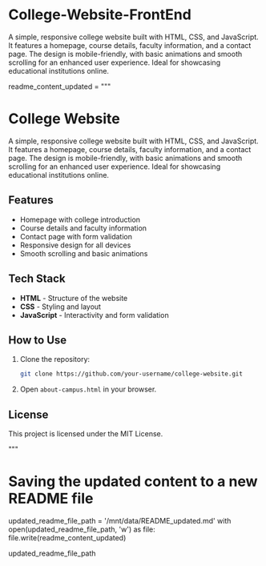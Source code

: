 # College-Website-FrontEnd
A simple, responsive college website built with HTML, CSS, and JavaScript. It features a homepage, course details, faculty information, and a contact page. The design is mobile-friendly, with basic animations and smooth scrolling for an enhanced user experience. Ideal for showcasing educational institutions online.

readme_content_updated = """
# College Website

A simple, responsive college website built with HTML, CSS, and JavaScript. It features a homepage, course details, faculty information, and a contact page. The design is mobile-friendly, with basic animations and smooth scrolling for an enhanced user experience. Ideal for showcasing educational institutions online.

## Features
- Homepage with college introduction
- Course details and faculty information
- Contact page with form validation
- Responsive design for all devices
- Smooth scrolling and basic animations

## Tech Stack
- **HTML** - Structure of the website
- **CSS** - Styling and layout
- **JavaScript** - Interactivity and form validation

## How to Use
1. Clone the repository:
    ```bash
    git clone https://github.com/your-username/college-website.git
    ```
2. Open `about-campus.html` in your browser.

## License
This project is licensed under the MIT License.

"""

# Saving the updated content to a new README file
updated_readme_file_path = '/mnt/data/README_updated.md'
with open(updated_readme_file_path, 'w') as file:
    file.write(readme_content_updated)

updated_readme_file_path
